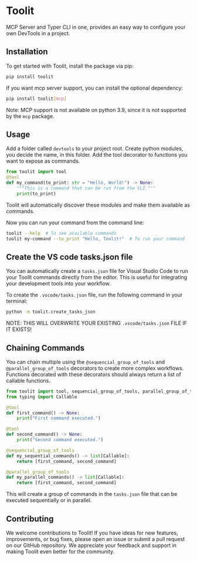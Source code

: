 # Toolit
MCP Server and Typer CLI in one, provides an easy way to configure your own DevTools in a project.

## Installation
To get started with Toolit, install the package via pip:

```bash
pip install toolit
```

If you want mcp server support, you can install the optional dependency:

```bash
pip install toolit[mcp]
```
Note: MCP support is not available on python 3.9, since it is not supported by the `mcp` package.

## Usage
Add a folder called `devtools` to your project root. Create python modules, you decide the name, in this folder. Add the tool decorator to functions you want to expose as commands.

```python
from toolit import tool
@tool
def my_command(to_print: str = "Hello, World!") -> None:
    """This is a command that can be run from the CLI."""
    print(to_print)
```

Toolit will automatically discover these modules and make them available as commands.

Now you can run your command from the command line:

```bash
toolit --help  # To see available commands
toolit my-command --to_print "Hello, Toolit!"  # To run your command
```

## Create the VS code tasks.json file
You can automatically create a `tasks.json` file for Visual Studio Code to run your ToolIt commands directly from the editor. This is useful for integrating your development tools into your workflow.

To create the `.vscode/tasks.json` file, run the following command in your terminal:
```bash
python -m toolit.create_tasks_json
```
NOTE: THIS WILL OVERWRITE YOUR EXISTING `.vscode/tasks.json` FILE IF IT EXISTS!

## Chaining Commands
You can chain multiple using the `@sequencial_group_of_tools` and `@parallel_group_of_tools` decorators to create more complex workflows. Functions decorated with these decorators should always return a list of callable functions.

```python
from toolit import tool, sequencial_group_of_tools, parallel_group_of_tools
from typing import Callable

@tool
def first_command() -> None:
    print("First command executed.")

@tool
def second_command() -> None:
    print("Second command executed.")

@sequencial_group_of_tools
def my_sequential_commands() -> list[Callable]:
    return [first_command, second_command]

@parallel_group_of_tools
def my_parallel_commands() -> list[Callable]:
    return [first_command, second_command]
```

This will create a group of commands in the `tasks.json` file that can be executed sequentially or in parallel.

## Contributing
We welcome contributions to Toolit! If you have ideas for new features, improvements, or bug fixes, please open an issue or submit a pull request on our GitHub repository. We appreciate your feedback and support in making Toolit even better for the community.
